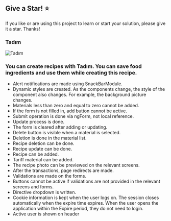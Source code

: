 ## Give a Star! :star:

If you like or are using this project to learn or start your solution, please give it a star. Thanks!

### Tadım

![Tadım](https://github.com/NisanurBulut/TadimAPP/blob/master/src/assets/Trailer/Trailer_TadimApp.gif)
### You can create recipes with Tadım. You can save food ingredients and use them while creating this recipe.

* Alert notifications are made using SnackBarModule.
* Dynamic styles are created. As the components change, the style of the component also changes. For example, the background picture changes.
* Materials less than zero and equal to zero cannot be added.
* If the form is not filled in, add button cannot be active.
* Submit operation is done via ngForm, not local reference.
* Update process is done.
* The form is cleared after adding or updating.
* Delete button is visible when a material is selected.
* Deletion is done in the material list.
* Recipe deletion can be done.
* Recipe update can be done.
* Recipe can be added.
* Tariff material can be added.
* The recipe photo can be previewed on the relevant screens.
* After the transactions, page redirects are made.
* Validations are made on the forms.
* Buttons cannot be active if validations are not provided in the relevant screens and forms.
* Directive dropdown is written.
* Cookie information is kept when the user logs on. The session closes automatically when the expire time expires. When the user opens the application within the Expire period, they do not need to login.
* Active user is shown on header
